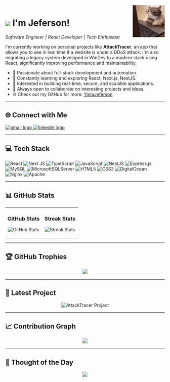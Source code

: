 
<!-- Night Owl image -->
<div>
  <img align="right" width="20%" src="https://raw.githubusercontent.com/YanaJeferson/yanajeferson/refs/heads/main/gatinho-gato.gif">
</div>

<!-- Header -->
# <img src="https://emojis.slackmojis.com/emojis/images/1531849430/4246/blob-sunglasses.gif?1531849430" width="30"/> I'm Jeferson!
*Software Engineer | React Developer | Tech Enthusiast*
<br />

<!-- Introduction -->
<p align="left">
I'm currently working on personal projects like <strong>AttackTracer</strong>, an app that allows you to see in real time if a website is under a DDoS attack. I'm also migrating a legacy system developed in WinDev to a modern stack using React, significantly improving performance and maintainability.
</p>

- 🚀 Passionate about full-stack development and automation.
- 🌱 Constantly learning and exploring React, Next.js, NestJS.
- 🧠 Interested in building real-time, secure, and scalable applications.
- 🤝 Always open to collaborate on interesting projects and ideas.
- 🌐 Check out my GitHub for more: [YanaJeferson](https://github.com/YanaJeferson)

---

<!-- Contact Section -->
## 🌐 Connect with Me
<div align="left">
  <a href="mailto:your_email@gmail.com">
    <img src="https://img.shields.io/static/v1?message=Gmail&logo=gmail&label=&color=D14836&logoColor=white&labelColor=&style=for-the-badge" height="35" alt="gmail logo" />
  </a>
  <a href="https://www.linkedin.com/in/your-linkedin">
    <img src="https://img.shields.io/static/v1?message=LinkedIn&logo=linkedin&label=&color=0077B5&logoColor=white&labelColor=&style=for-the-badge" height="35" alt="linkedin logo" />
  </a>
</div>

---

<!-- Tech Stack -->
## 💻 Tech Stack
![React](https://img.shields.io/badge/react-%2320232a.svg?logo=react&logoColor=%2361DAFB)
![Next JS](https://img.shields.io/badge/Next-black?logo=next.js&logoColor=white)
![TypeScript](https://img.shields.io/badge/typescript-%23007ACC.svg?logo=typescript&logoColor=white)
![JavaScript](https://img.shields.io/badge/javascript-%23323330.svg?logo=javascript&logoColor=%23F7DF1E)
![NestJS](https://img.shields.io/badge/nestjs-%23E0234E.svg?logo=nestjs&logoColor=white)
![Express.js](https://img.shields.io/badge/express.js-%23404d59.svg?logo=express&logoColor=%2361DAFB)
![MySQL](https://img.shields.io/badge/mysql-4479A1.svg?logo=mysql&logoColor=white)
![MicrosoftSQLServer](https://img.shields.io/badge/Microsoft%20SQL%20Server-CC2927?logo=microsoft%20sql%20server&logoColor=white)
![HTML5](https://img.shields.io/badge/html5-%23E34F26.svg?logo=html5&logoColor=white)
![CSS3](https://img.shields.io/badge/css3-%231572B6.svg?logo=css3&logoColor=white)
![DigitalOcean](https://img.shields.io/badge/DigitalOcean-%230167ff.svg?logo=digitalOcean&logoColor=white)
![Nginx](https://img.shields.io/badge/nginx-%23009639.svg?logo=nginx&logoColor=white)
![Apache](https://img.shields.io/badge/apache-%23D42029.svg?logo=apache&logoColor=white)

---

<!-- GitHub Stats -->
## 📊 GitHub Stats

<table width="100%">
  <tr>
    <td width="50%">
      <h3 align="center"><strong>GitHub Stats</strong></h3>
      <p align="center">
        <img src="https://github-readme-stats.vercel.app/api?username=YanaJeferson&count_private=true&show_icons=true&theme=nightowl" alt="GitHub Stats" />
      </p>
    </td>
    <td width="50%">
      <h3 align="center"><strong>Streak Stats</strong></h3>
      <p align="center">
        <img src="https://streak-stats.demolab.com?user=YanaJeferson&theme=nightowl" alt="Streak Stats" />
      </p>
    </td>
  </tr>
</table>

---

<!-- GitHub Trophies -->
## 🏆 GitHub Trophies
<p align="center">
  <img src="https://github-profile-trophy.vercel.app/?username=YanaJeferson&theme=onedark&no-frame=true&row=2&column=3" />
</p>

---

<!-- Top Repo or Project -->
## 🚀 Latest Project
<p align="center">
  <img width="470" src="https://github-readme-stats.vercel.app/api/pin/?username=YanaJeferson&repo=AttackTracer&theme=nightowl&show_owner=true" alt="AttackTracer Project" />
</p>

---

<!-- Contribution Graph -->
## 📈 Contribution Graph
<p align="center">
  <img src="https://github-readme-activity-graph.vercel.app/graph?username=YanaJeferson&theme=nightowl&bg_color=011627&color=79d3c3&line=c792ea&point=ffeb95&area=true&hide_border=false" />
</p>

---

<!-- Thought of the Day -->
## 🌟 Thought of the Day
<p align="center">
  <img src="https://quotes-github-readme.vercel.app/api?type=horizontal&theme=dark" />
</p>
